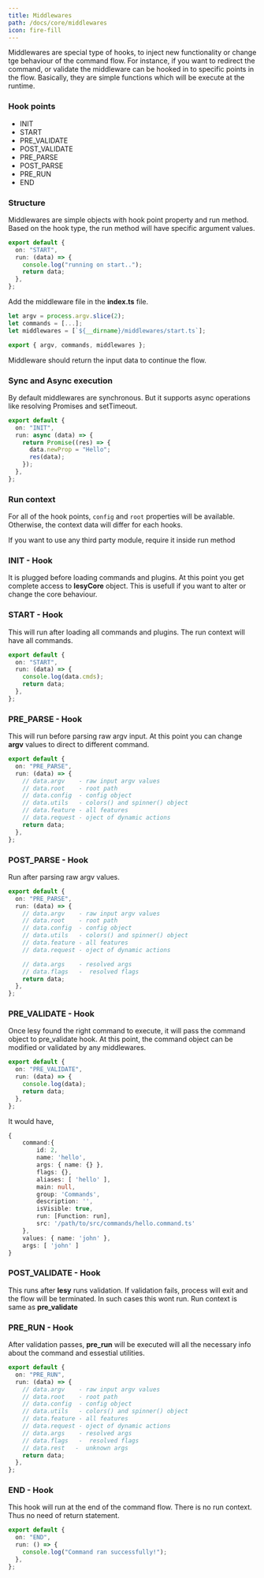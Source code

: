 ```yaml
---
title: Middlewares
path: /docs/core/middlewares
icon: fire-fill
---
```


Middlewares are special type of hooks, to inject new functionality or change tge behaviour of the command flow. For instance, if you want to redirect the command, or validate the middleware can be hooked in to specific points in the flow. Basically, they are simple functions which will be execute at the runtime.

### Hook points

- INIT
- START
- PRE_VALIDATE
- POST_VALIDATE
- PRE_PARSE
- POST_PARSE
- PRE_RUN
- END

### Structure

Middlewares are simple objects with hook point property and run method. Based on the hook type, the run method will have specific argument values.

```typescript
export default {
  on: "START",
  run: (data) => {
    console.log("running on start..");
    return data;
  },
};
```

Add the middleware file in the **index.ts** file.

```typescript
let argv = process.argv.slice(2);
let commands = [...];
let middlewares = [`${__dirname}/middlewares/start.ts`];

export { argv, commands, middlewares };
```

Middleware should return the input data to continue the flow.

### Sync and Async execution

By default middlewares are synchronous. But it supports async operations like resolving Promises and setTimeout.

```typescript
export default {
  on: "INIT",
  run: async (data) => {
    return Promise((res) => {
      data.newProp = "Hello";
      res(data);
    });
  },
};
```

### Run context

For all of the hook points, `config` and `root` properties will be available. Otherwise, the context data will differ for each hooks.

If you want to use any third party module, require it inside run method

### INIT - Hook

It is plugged before loading commands and plugins. At this point you get complete access to **lesyCore** object. This is usefull if you want to alter or change the core behaviour.

### START - Hook

This will run after loading all commands and plugins. The run context will have all commands.

```typescript
export default {
  on: "START",
  run: (data) => {
    console.log(data.cmds);
    return data;
  },
};
```

### PRE_PARSE - Hook

This will run before parsing raw argv input. At this point you can change **argv** values to direct to different command.

```typescript
export default {
  on: "PRE_PARSE",
  run: (data) => {
    // data.argv    - raw input argv values
    // data.root    - root path
    // data.config  - config object
    // data.utils   - colors() and spinner() object
    // data.feature - all features
    // data.request - oject of dynamic actions
    return data;
  },
};
```

### POST_PARSE - Hook

Run after parsing raw argv values.

```typescript
export default {
  on: "PRE_PARSE",
  run: (data) => {
    // data.argv    - raw input argv values
    // data.root    - root path
    // data.config  - config object
    // data.utils   - colors() and spinner() object
    // data.feature - all features
    // data.request - oject of dynamic actions

    // data.args    - resolved args
    // data.flags   -  resolved flags
    return data;
  },
};
```

### PRE_VALIDATE - Hook

Once lesy found the right command to execute, it will pass the command object to pre_validate hook. At this point, the command object can be modified or validated by any middlewares.

```typescript
export default {
  on: "PRE_VALIDATE",
  run: (data) => {
    console.log(data);
    return data;
  },
};
```

It would have,

```typescript
{
	command:{
		id: 2,
		name: 'hello',
		args: { name: {} },
		flags: {},
		aliases: [ 'hello' ],
		main: null,
		group: 'Commands',
		description: '',
		isVisible: true,
		run: [Function: run],
		src: '/path/to/src/commands/hello.command.ts'
	},
	values: { name: 'john' },
	args: [ 'john' ]
}
```

### POST_VALIDATE - Hook

This runs after **lesy** runs validation. If validation fails, process will exit and the flow will be terminated. In such cases this wont run. Run context is same as **pre_validate**

### PRE_RUN - Hook

After validation passes, **pre_run** will be executed will all the necessary info about the command and essestial utilities.

```typescript
export default {
  on: "PRE_RUN",
  run: (data) => {
    // data.argv    - raw input argv values
    // data.root    - root path
    // data.config  - config object
    // data.utils   - colors() and spinner() object
    // data.feature - all features
    // data.request - oject of dynamic actions
    // data.args    - resolved args
    // data.flags   -  resolved flags
    // data.rest   -  unknown args
    return data;
  },
};
```

### END - Hook

This hook will run at the end of the command flow. There is no run context. Thus no need of return statement.

```typescript
export default {
  on: "END",
  run: () => {
    console.log("Command ran successfully!");
  },
};
```
